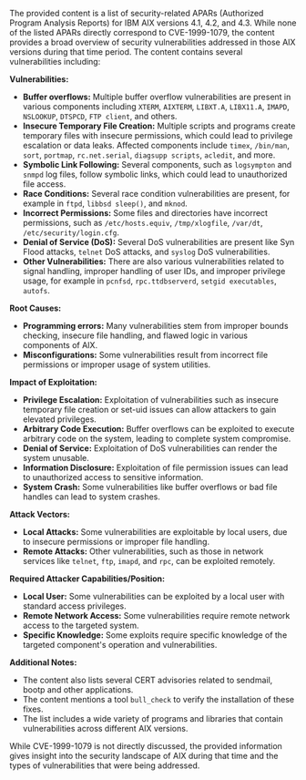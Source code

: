 The provided content is a list of security-related APARs (Authorized Program Analysis Reports) for IBM AIX versions 4.1, 4.2, and 4.3. While none of the listed APARs directly correspond to CVE-1999-1079, the content provides a broad overview of security vulnerabilities addressed in those AIX versions during that time period. The content contains several vulnerabilities including:

**Vulnerabilities:**
*   **Buffer overflows:** Multiple buffer overflow vulnerabilities are present in various components including `XTERM`, `AIXTERM`, `LIBXT.A`, `LIBX11.A`, `IMAPD`, `NSLOOKUP`, `DTSPCD`, `FTP client`, and others.
*   **Insecure Temporary File Creation:** Multiple scripts and programs create temporary files with insecure permissions, which could lead to privilege escalation or data leaks. Affected components include `timex`, `/bin/man`, `sort`, `portmap`, `rc.net.serial`, `diagsupp scripts`, `acledit`, and more.
*   **Symbolic Link Following:** Several components, such as `logsympton` and `snmpd` log files, follow symbolic links, which could lead to unauthorized file access.
*   **Race Conditions:** Several race condition vulnerabilities are present, for example in `ftpd`, `libbsd sleep()`, and `mknod`.
*   **Incorrect Permissions:** Some files and directories have incorrect permissions, such as `/etc/hosts.equiv`, `/tmp/xlogfile`, `/var/dt`, `/etc/security/login.cfg`.
*  **Denial of Service (DoS):** Several DoS vulnerabilities are present like Syn Flood attacks,  `telnet` DoS attacks, and `syslog` DoS vulnerabilities.
*  **Other Vulnerabilities:** There are also various vulnerabilities related to signal handling, improper handling of user IDs, and improper privilege usage, for example in `pcnfsd`, `rpc.ttdbserverd`, `setgid executables`, `autofs`.

**Root Causes:**
*   **Programming errors:** Many vulnerabilities stem from improper bounds checking, insecure file handling, and flawed logic in various components of AIX.
*   **Misconfigurations:** Some vulnerabilities result from incorrect file permissions or improper usage of system utilities.

**Impact of Exploitation:**
*   **Privilege Escalation:** Exploitation of vulnerabilities such as insecure temporary file creation or set-uid issues can allow attackers to gain elevated privileges.
*   **Arbitrary Code Execution:** Buffer overflows can be exploited to execute arbitrary code on the system, leading to complete system compromise.
*   **Denial of Service:** Exploitation of DoS vulnerabilities can render the system unusable.
*   **Information Disclosure:** Exploitation of file permission issues can lead to unauthorized access to sensitive information.
*   **System Crash:** Some vulnerabilities like buffer overflows or bad file handles can lead to system crashes.

**Attack Vectors:**
*   **Local Attacks:** Some vulnerabilities are exploitable by local users, due to insecure permissions or improper file handling.
*   **Remote Attacks:** Other vulnerabilities, such as those in network services like `telnet`, `ftp`, `imapd`, and `rpc`, can be exploited remotely.

**Required Attacker Capabilities/Position:**
*   **Local User:** Some vulnerabilities can be exploited by a local user with standard access privileges.
*   **Remote Network Access:** Some vulnerabilities require remote network access to the targeted system.
*   **Specific Knowledge:** Some exploits require specific knowledge of the targeted component's operation and vulnerabilities.

**Additional Notes:**
* The content also lists several CERT advisories related to sendmail, bootp and other applications.
*  The content mentions a tool `bull_check` to verify the installation of these fixes.
*  The list includes a wide variety of programs and libraries that contain vulnerabilities across different AIX versions.

While CVE-1999-1079 is not directly discussed, the provided information gives insight into the security landscape of AIX during that time and the types of vulnerabilities that were being addressed.